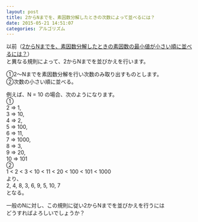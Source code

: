 ```yaml
---
layout: post
title: 2からNまでを、素因数分解したときの次数によって並べるには？
date: 2015-05-21 14:51:07
categories: アルゴリズム
---
```

<!-- {% raw %} -->
<p>以前（<a href="https://ja.stackoverflow.com/questions/10436/2%E3%81%8B%E3%82%89n%E3%81%BE%E3%81%A7%E3%82%92-%E7%B4%A0%E5%9B%A0%E6%95%B0%E5%88%86%E8%A7%A3%E3%81%97%E3%81%9F%E3%81%A8%E3%81%8D%E3%81%AE%E7%B4%A0%E5%9B%A0%E6%95%B0%E3%81%AE%E6%9C%80%E5%B0%8F%E5%80%A4%E3%81%8C%E5%B0%8F%E3%81%95%E3%81%84%E9%A0%86%E3%81%AB%E4%B8%A6%E3%81%B9%E3%82%8B%E3%81%AB%E3%81%AF">2からNまでを、素因数分解したときの素因数の最小値が小さい順に並べるには？</a>）<br>
と異なる規則によって、2からNまでを並びかえを行います。</p>

<p>①2〜Nまでを素因数分解を行い次数のみ取り出すものとします。<br>
②次数の小さい順に並べる。</p>

<p>例えば、N = 10 の場合、次のようになります。<br>
①<br>
2 => 1,<br>
3 => 10,<br>
4 => 2,<br>
5 => 100,<br>
6 => 11,<br>
7 => 1000,<br>
8 => 3,<br>
9 => 20,<br>
10 => 101<br>
②<br>
1 &lt; 2 &lt; 3 &lt; 10 &lt; 11 &lt; 20 &lt; 100 &lt; 101 &lt; 1000 <br>
より、<br>
2, 4, 8, 3, 6, 9, 5, 10, 7<br>
となる。</p>

<p>一般のNに対し、この規則に従い2からNまでを並びかえを行うには<br>
どうすればよろしいでしょうか？</p>
<!-- {% endraw %} -->
